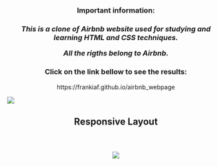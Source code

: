 <h3 style="text-align: center"><strong>Important information:</strong><h3>
<p style="text-align: center"><em>This is a clone of Airbnb website used for studying and learning HTML and CSS techniques.</em></p>
<p style="text-align: center"><em>All the rigths belong to Airbnb.</em></p>

<h3 style="text-align: center">Click on the link bellow to see the results:</h3>
<a><p style="text-align: center">https://frankiaf.github.io/airbnb_webpage</p></a>

<span style="text-align: center"><img src="gif-1.gif"> </span>

<h2 style="text-align: center">Responsive Layout</h2>
</br>
<h3 style="text-align:center"><img src="gif-2.gif"> </h3>



